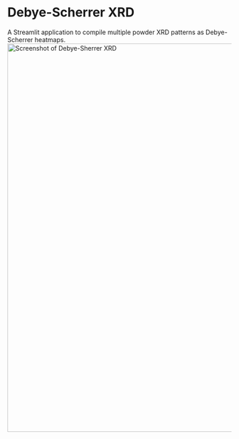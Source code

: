 # Debye-Scherrer XRD
A Streamlit application to compile multiple powder XRD patterns as Debye-Scherrer heatmaps.
<img width="872" alt="Screenshot of Debye-Sherrer XRD" src="https://github.com/user-attachments/assets/03d7ae9d-bbc4-4dbf-a0dc-c00f50d356aa">
